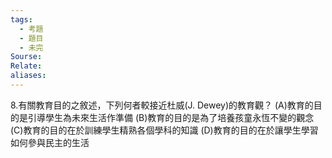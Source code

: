 ```yaml
---
tags:
  - 考題
  - 題目
  - 未完
Sourse:
Relate: 
aliases:
---
```

8.有關教育目的之敘述，下列何者較接近杜威(J. Dewey)的教育觀？ 
(A)教育的目的是引導學生為未來生活作準備 
(B)教育的目的是為了培養孩童永恆不變的觀念 
(C)教育的目的在於訓練學生精熟各個學科的知識 
(D)教育的目的在於讓學生學習如何參與民主的生活 
